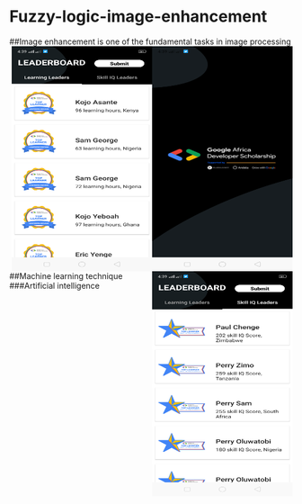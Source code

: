 # Fuzzy-logic-image-enhancement
##Image enhancement is one of the fundamental tasks in image processing
<img align="right" width="250" height="400" src="https://github.com/mwaoh/leaderBoardGads/blob/master/Screenshot1.png">
<img align="right" width="250" height="400" src="https://github.com/mwaoh/leaderBoardGads/blob/master/Screenshot3.png">
<img align="right" width="250" height="400" src="https://github.com/mwaoh/leaderBoardGads/blob/master/Screenshot2.png">


















##Machine learning technique
###Artificial intelligence
